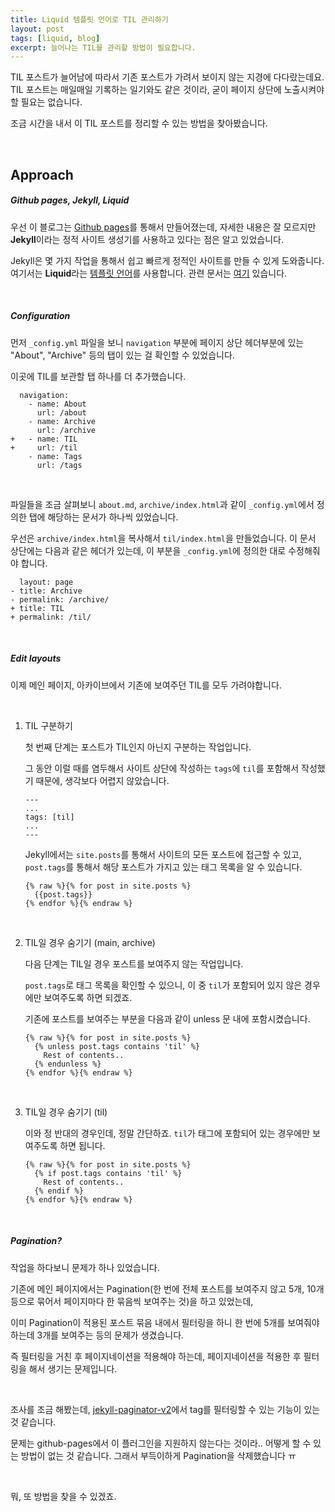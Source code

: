 ```yaml
---
title: Liquid 템플릿 언어로 TIL 관리하기
layout: post
tags: [liquid, blog]
excerpt: 늘어나는 TIL를 관리할 방법이 필요합니다.
---
```


TIL 포스트가 늘어남에 따라서 기존 포스트가 가려서 보이지 않는 지경에 다다랐는데요. TIL 포스트는 매일매일 기록하는 일기와도 같은 것이라, 굳이 페이지 상단에 노출시켜야할 필요는 없습니다.

조금 시간을 내서 이 TIL 포스트를 정리할 수 있는 방법을 찾아봤습니다.

<br>

## Approach

##### Github pages, Jekyll, Liquid

우선 이 블로그는 [Github pages](https://pages.github.com/)를 통해서 만들어졌는데,
자세한 내용은 잘 모르지만 **Jekyll**이라는 정적 사이트 생성기를 사용하고 있다는 점은 알고 있었습니다.

Jekyll은 몇 가지 작업을 통해서 쉽고 빠르게 정적인 사이트를 만들 수 있게 도와줍니다. 여기서는 **Liquid**라는 [템플릿 언어](https://stackoverflow.com/questions/4026597/what-is-a-templating-language)를 사용합니다. 관련 문서는 [여기](https://shopify.github.io/liquid/) 있습니다.

<br>

##### Configuration

먼저 `_config.yml` 파일을 보니 `navigation` 부분에 페이지 상단 헤더부분에 있는 "About", "Archive" 등의 탭이 있는 걸 확인할 수 있었습니다.

이곳에 TIL를 보관할 탭 하나를 더 추가했습니다.

```
  navigation:
    - name: About
      url: /about
    - name: Archive
      url: /archive
+   - name: TIL
+     url: /til
    - name: Tags
      url: /tags
```

<br>

파일들을 조금 살펴보니 `about.md`, `archive/index.html`과 같이 `_config.yml`에서 정의한 탭에 해당하는 문서가 하나씩 있었습니다.

우선은 `archive/index.html`을 복사해서 `til/index.html`을 만들었습니다. 이 문서 상단에는 다음과 같은 헤더가 있는데, 이 부분을 `_config.yml`에 정의한 대로 수정해줘야 합니다.

```
  layout: page
- title: Archive
- permalink: /archive/
+ title: TIL
+ permalink: /til/
```

<br>

##### Edit layouts

이제 메인 페이지, 아카이브에서 기존에 보여주던 TIL를 모두 가려야합니다.

<br>

1. TIL 구분하기

   첫 번째 단계는 포스트가 TIL인지 아닌지 구분하는 작업입니다.

   그 동안 이럴 때를 염두해서 사이트 상단에 작성하는 `tags`에 `til`를 포함해서 작성했기 때문에, 생각보다 어렵지 않았습니다.

   ```
   ---
   ...
   tags: [til]
   ...
   ---
   ```

   Jekyll에서는 `site.posts`를 통해서 사이트의 모든 포스트에 접근할 수 있고, `post.tags`를 통해서 해당 포스트가 가지고 있는 태그 목록을 알 수 있습니다.

   ```
   {% raw %}{% for post in site.posts %}
     {{post.tags}}
   {% endfor %}{% endraw %}
   ```

   <br>

2. TIL일 경우 숨기기 (main, archive)

   다음 단계는 TIL일 경우 포스트를 보여주지 않는 작업입니다.

   `post.tags`로 태그 목록을 확인할 수 있으니, 이 중 `til`가 포함되어 있지 않은 경우에만 보여주도록 하면 되겠죠.

   기존에 포스트를 보여주는 부분을 다음과 같이 unless 문 내에 포함시켰습니다.

   ```
   {% raw %}{% for post in site.posts %}
     {% unless post.tags contains 'til' %}
       Rest of contents..
     {% endunless %}
   {% endfor %}{% endraw %}
   ```

   <br>

3. TIL일 경우 숨기기 (til)

   이와 정 반대의 경우인데, 정말 간단하죠. `til`가 태그에 포함되어 있는 경우에만 보여주도록 하면 됩니다.

   ```
   {% raw %}{% for post in site.posts %}
     {% if post.tags contains 'til' %}
       Rest of contents..
     {% endif %}
   {% endfor %}{% endraw %}
   ```

<br>

##### Pagination?

작업을 하다보니 문제가 하나 있었습니다.

기존에 메인 페이지에서는 Pagination(한 번에 전체 포스트를 보여주지 않고 5개, 10개 등으로 묶어서 페이지마다 한 묶음씩 보여주는 것)을 하고 있었는데,

이미 Pagination이 적용된 포스트 묶음 내에서 필터링을 하니 한 번에 5개를 보여줘야하는데 3개를 보여주는 등의 문제가 생겼습니다.

즉 필터링을 거친 후 페이지네이션을 적용해야 하는데, 페이지네이션을 적용한 후 필터링을 해서 생기는 문제입니다.

<br>

조사를 조금 해봤는데, [jekyll-paginator-v2](https://github.com/sverrirs/jekyll-paginate-v2)에서 tag를 필터링할 수 있는 기능이 있는 것 같습니다.

문제는 github-pages에서 이 플러그인을 지원하지 않는다는 것이라.. 어떻게 할 수 있는 방법이 없는 것 같습니다. 그래서 부득이하게 Pagination을 삭제했습니다 ㅠ

<br>

뭐, 또 방법을 찾을 수 있겠죠.
